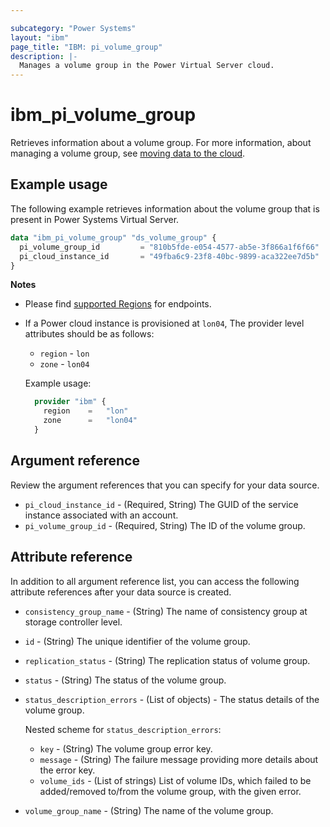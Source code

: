 ```yaml
---

subcategory: "Power Systems"
layout: "ibm"
page_title: "IBM: pi_volume_group"
description: |-
  Manages a volume group in the Power Virtual Server cloud.
---
```


# ibm_pi_volume_group
Retrieves information about a volume group. For more information, about managing a volume group, see [moving data to the cloud](https://cloud.ibm.com/docs/power-iaas?topic=power-iaas-moving-data-to-the-cloud).

## Example usage
The following example retrieves information about the volume group that is present in Power Systems Virtual Server.

```terraform
data "ibm_pi_volume_group" "ds_volume_group" {
  pi_volume_group_id         = "810b5fde-e054-4577-ab5e-3f866a1f6f66"
  pi_cloud_instance_id       = "49fba6c9-23f8-40bc-9899-aca322ee7d5b"
}
```
**Notes**
* Please find [supported Regions](https://cloud.ibm.com/apidocs/power-cloud#endpoint) for endpoints.
* If a Power cloud instance is provisioned at `lon04`, The provider level attributes should be as follows:
  * `region` - `lon`
  * `zone` - `lon04`
  
  Example usage:
  ```terraform
    provider "ibm" {
      region    =   "lon"
      zone      =   "lon04"
    }
  ```
  
## Argument reference
Review the argument references that you can specify for your data source. 

- `pi_cloud_instance_id` - (Required, String) The GUID of the service instance associated with an account.
- `pi_volume_group_id` - (Required, String) The ID of the volume group.

## Attribute reference
In addition to all argument reference list, you can access the following attribute references after your data source is created. 

- `consistency_group_name` - (String) The name of consistency group at storage controller level.
- `id` - (String) The unique identifier of the volume group.
- `replication_status` - (String) The replication status of volume group.
- `status` - (String) The status of the volume group.
- `status_description_errors` - (List of objects) - The status details of the volume group.

  Nested scheme for `status_description_errors`:
  - `key` - (String) The volume group error key.
  - `message` - (String) The failure message providing more details about the error key.
  - `volume_ids` - (List of strings) List of volume IDs, which failed to be added/removed to/from the volume group, with the given error.
- `volume_group_name` - (String) The name of the volume group.